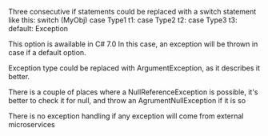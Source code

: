 Three consecutive if statements could be replaced with a switch statement like this:
switch (MyObj)
    case Type1 t1: 
    case Type2 t2:
    case Type3 t3:
    default: Exception

This option is awailable in C# 7.0
In this case, an exception will be thrown in case if a default option.


Exception type could be replaced with ArgumentException, as it describes it better.

There is a couple of places where a NullReferenceException is possible,
it's better to check it for null, and throw an AgrumentNullException if it is so

There is no exception handling if any exception will come from external microservices

